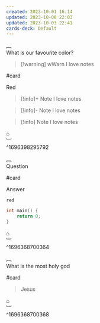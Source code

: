 ```yaml
---
created: 2023-10-01 16:14
updated: 2023-10-08 22:03
updated: 2023-10-03 22:41
cards-deck: Default
---
```


﹇<br>
What is our favourite color?

> [!warning] wWarn
> I love notes

#card 

Red

> [!info]+ Note
> I love notes

> [!info]- Note
> I love notes

> [!info] Note
> I love notes

⌂
<br>﹈<br>^1696398295792






﹇<br>
Question

#card 

Answer

`red`

```cpp
int main() {
	return 0;
}
```

⌂
<br>﹈<br>^1696368700364



﹇<br>
What is the most holy god

#card 

> Jesus

⌂
<br>﹈<br>^1696368700368



